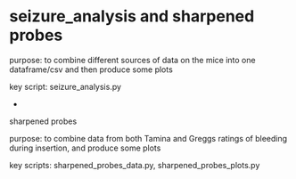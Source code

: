 # seizure_analysis and sharpened probes


purpose: to combine different sources of data on the mice into one dataframe/csv and then produce some plots

key script: seizure_analysis.py


-

sharpened probes

purpose: to combine data from both Tamina and Greggs ratings of bleeding during insertion, and produce some plots

key scripts: sharpened_probes_data.py, sharpened_probes_plots.py

